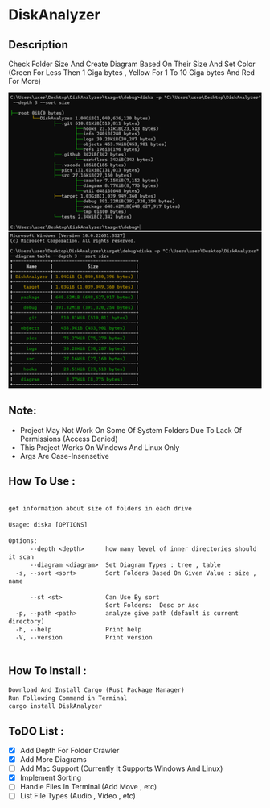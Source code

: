 # DiskAnalyzer

## Description

Check Folder Size And Create Diagram Based On Their Size 
And Set Color (Green For Less Then 1 Giga bytes , Yellow For 1 To 10 Giga bytes And Red For More)

![image description](pics/win_tree.png)
![image description](pics/win_table.png)

## Note:

- Project May Not Work On Some Of System Folders Due To Lack Of Permissions (Access Denied)
- This Project Works On Windows And Linux Only
- Args Are Case-Insensetive

## How To Use :

```

get information about size of folders in each drive

Usage: diska [OPTIONS]

Options:
      --depth <depth>      how many level of inner directories should it scan
      --diagram <diagram>  Set Diagram Types : tree , table
  -s, --sort <sort>        Sort Folders Based On Given Value : size , name

      --st <st>            Can Use By sort
                           Sort Folders:  Desc or Asc
  -p, --path <path>        analyze give path (default is current directory)
  -h, --help               Print help
  -V, --version            Print version


```

## How To Install :

```
Download And Install Cargo (Rust Package Manager)
Run Following Command in Terminal
cargo install DiskAnalyzer
```

## ToDO List :

- [x] Add Depth For Folder Crawler
- [x] Add More Diagrams
- [ ] Add Mac Support (Currently It Supports Windows And Linux)
- [x] Implement Sorting
- [ ] Handle Files In Terminal (Add Move , etc)
- [ ] List File Types (Audio , Video , etc)
